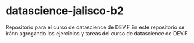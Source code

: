 # datascience-jalisco-b2
Repositorio para el curso de datascience de DEV.F
En este repositorio se iránn agregando los ejercicios y tareas del curso de datascience de DEV.F
